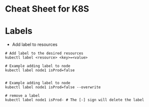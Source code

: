 # Cheat Sheet for K8S


# Labels
- Add label to resources
```
# Add label to the desired resources
kubectl label <resource> <key>=<value>

# Example adding label to node
kubectl label node1 isProd=false


# Example adding label to node
kubectl label node1 isProd=false --overwrite

# remove a label 
kubectl label node1 isProd- # The [-] sign will delete the label
```